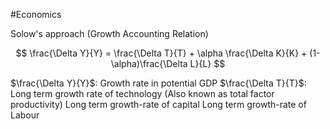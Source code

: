 #Economics 

Solow's approach (Growth Accounting Relation)

$$
\frac{\Delta Y}{Y} = \frac{\Delta T}{T} + \alpha \frac{\Delta K}{K} + (1- \alpha)\frac{\Delta L}{L}
$$


$\frac{\Delta Y}{Y}$:  Growth rate in potential GDP
$\frac{\Delta T}{T}$: Long term growth rate of technology (Also known as total factor productivity)
Long term growth-rate of capital
Long term growth-rate of Labour


